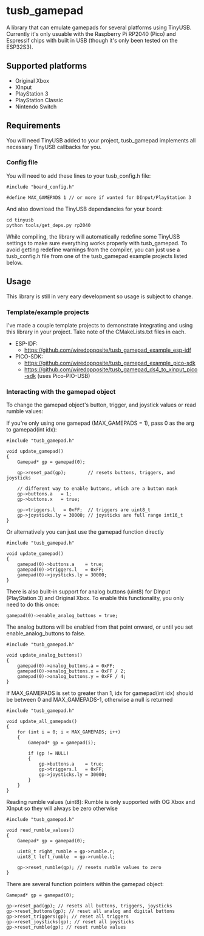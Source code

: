 # tusb_gamepad
A library that can emulate gamepads for several platforms using TinyUSB. Currently it's only usuable with the Raspberry Pi RP2040 (Pico) and Espressif chips with built in USB (though it's only been tested on the ESP32S3).

## Supported platforms
- Original Xbox
- XInput
- PlayStation 3
- PlayStation Classic
- Nintendo Switch

## Requirements
You will need TinyUSB added to your project, tusb_gamepad implements all necessary TinyUSB callbacks for you. 

### Config file
You will need to add these lines to your tusb_config.h file:
```
#include "board_config.h"

#define MAX_GAMEPADS 1 // or more if wanted for DInput/PlayStation 3
```
And also download the TinyUSB dependancies for your board:
```
cd tinyusb
python tools/get_deps.py rp2040
```
While compiling, the library will automatically redefine some TinyUSB settings to make sure everything works properly with tusb_gamepad. To avoid getting redefine warnings from the compiler, you can just use a tusb_config.h file from one of the tusb_gamepad example projects listed below.

## Usage
This library is still in very eary development so usage is subject to change. 

### Template/example projects

I've made a couple template projects to demonstrate integrating and using this library in your project. Take note of the CMakeLists.txt files in each.

- ESP-IDF: 
    - https://github.com/wiredopposite/tusb_gamepad_example_esp-idf
- PICO-SDK: 
    - https://github.com/wiredopposite/tusb_gamepad_example_pico-sdk
    - https://github.com/wiredopposite/tusb_gamepad_ds4_to_xinput_pico-sdk (uses Pico-PIO-USB)

### Interacting with the gamepad object
To change the gamepad object's button, trigger, and joystick values or read rumble values:

If you're only using one gamepad (MAX_GAMEPADS = 1), pass 0 as the arg to gamepad(int idx):
```
#include "tusb_gamepad.h"

void update_gamepad()
{
    Gamepad* gp = gamepad(0);

    gp->reset_pad(gp);        // resets buttons, triggers, and joysticks

    // different way to enable buttons, which are a button mask
    gp->buttons.a   = 1;
    gp->buttons.x   = true;

    gp->triggers.l   = 0xFF;  // triggers are uint8_t
    gp->joysticks.ly = 30000; // joysticks are full range int16_t
}
```
Or alternatively you can just use the gamepad function directly
```
#include "tusb_gamepad.h"

void update_gamepad()
{
    gamepad(0)->buttons.a    = true; 
    gamepad(0)->triggers.l   = 0xFF; 
    gamepad(0)->joysticks.ly = 30000;
}
```
There is also built-in support for analog buttons (uint8) for DInput (PlayStation 3) and Original Xbox. To enable this functionality, you only need to do this once:
```
gamepad(0)->enable_analog_buttons = true;
```
The analog buttons will be enabled from that point onward, or until you set enable_analog_buttons to false.
```
#include "tusb_gamepad.h"

void update_analog_buttons()
{
    gamepad(0)->analog_buttons.a = 0xFF;
    gamepad(0)->analog_buttons.x = 0xFF / 2;
    gamepad(0)->analog_buttons.y = 0xFF / 4;
}
```

If MAX_GAMEPADS is set to greater than 1, idx for gamepad(int idx) should be between 0 and MAX_GAMEPADS-1, otherwise a null is returned
```
#include "tusb_gamepad.h"

void update_all_gamepads()
{
    for (int i = 0; i < MAX_GAMEPADS; i++)
    {
        Gamepad* gp = gamepad(i);

        if (gp != NULL)
        {
            gp->buttons.a    = true; 
            gp->triggers.l   = 0xFF; 
            gp->joysticks.ly = 30000;
        }
    }
}
```
Reading rumble values (uint8):
Rumble is only supported with OG Xbox and XInput so they will always be zero otherwise
```
#include "tusb_gamepad.h"

void read_rumble_values()
{
    Gamepad* gp = gamepad(0);

    uint8_t right_rumble = gp->rumble.r;
    uint8_t left_rumble  = gp->rumble.l;

    gp->reset_rumble(gp); // resets rumble values to zero
}
```
There are several function pointers within the gamepad object:
```
Gamepad* gp = gamepad(0);

gp->reset_pad(gp); // resets all buttons, triggers, joysticks
gp->reset_buttons(gp); // reset all analog and digital buttons
gp->reset_triggers(gp); // reset all triggers
gp->reset_joysticks(gp); // reset all joysticks
gp->reset_rumble(gp); // reset rumble values
```